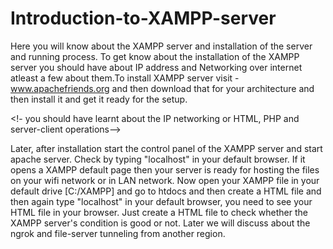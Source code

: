 # Introduction-to-XAMPP-server
Here you will know about the XAMPP server and installation of the server and running process.
To get know about the installation of the XAMPP server you should have about IP address and Networking over internet atleast a few about them.To install XAMPP server visit - www.apachefriends.org and then download that for your architecture and then install it and get it ready for the setup.

<!- you should have learnt about the IP networking or HTML, PHP and server-client operations-->

Later, after installation start the control panel of the XAMPP server and start apache server. Check by typing "localhost" in your default browser. If it opens a XAMPP default page then your server is ready for hosting the files on your wifi network or in LAN network. Now open your XAMPP file in your default drive [C:/XAMPP] and go to htdocs and then create a HTML file and then again type "localhost" in your default browser, you need to see your HTML file in your browser. Just create a HTML file to check whether the XAMPP server's condition is good or not. Later we will discuss about the ngrok and file-server tunneling from another region.
